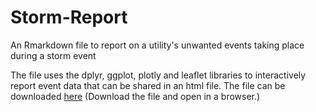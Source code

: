 # Storm-Report
An Rmarkdown file to report on a utility's unwanted events taking place during a storm event

The file uses the dplyr, ggplot, plotly and leaflet libraries to interactively report event data that can be shared in an html file.  The file can be downloaded [here](https://drive.google.com/open?id=1QIf2kJhWB7IRj1GJaBt-QVDC7vrdp2nn) (Download the file and open in a browser.)
